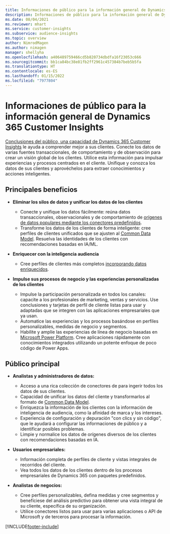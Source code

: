 ```yaml
---
title: Informaciones de público para la información general de Dynamics 365 Customer Insights
description: Informaciones de público para la información general de Dynamics 365 Customer Insights.
ms.date: 08/04/2021
ms.reviewer: mhart
ms.service: customer-insights
ms.subservice: audience-insights
ms.topic: overview
author: NimrodMagen
ms.author: nimagen
manager: shellyha
ms.openlocfilehash: a406489759466cd5b820734dbdfa16f23053c666
ms.sourcegitcommit: bb1ca84bc38e81fb2ff2961c457384b7beb5b5fa
ms.translationtype: HT
ms.contentlocale: es-ES
ms.lasthandoff: 01/15/2022
ms.locfileid: "7977804"
---
```

# <a name="audience-insights-for-dynamics-365-customer-insights-overview"></a>Informaciones de público para la información general de Dynamics 365 Customer Insights

[Conclusiones del público, una capacidad de Dynamics 365 Customer Insights](https://dynamics.microsoft.com/ai/customer-insights/audience-insights-capability/) le ayuda a comprender mejor a sus clientes. Conecte los datos de varias fuentes transaccionales, de comportamiento y de observación para crear un visión global de los clientes. Utilice esta información para impulsar experiencias y procesos centrados en el cliente. Unifique y conozca los datos de sus clientes y aprovéchelos para extraer conocimientos y acciones inteligentes.

## <a name="main-benefits"></a>Principales beneficios 

- **Eliminar los silos de datos y unificar los datos de los clientes**

  - Conecte y unifique los datos fácilmente: reúna datos transaccionales, observacionales y de comportamiento de [orígenes de datos populares mediante los conectores predefinidos](data-sources.md).
  - Transforme los datos de los clientes de forma inteligente: cree perfiles de clientes unificados que se ajusten al [Common Data Model](/common-data-model/). Resuelva las identidades de los clientes con recomendaciones basadas en IA/ML.

- **Enriquecer con la inteligencia audiencia**

  - Cree perfiles de clientes más completos [incorporando datos enriquecidos](enrichment-hub.md).  

- **Impulse sus procesos de negocio y las experiencias personalizadas de los clientes**

  - Impulse la participación personalizada en todos los canales: capacite a los profesionales de marketing, ventas y servicios. Use conclusiones y tarjetas de perfil de cliente listas para usar y adaptadas que se integren con las aplicaciones empresariales que ya usan.
  - Automatice las experiencias y los procesos basándose en perfiles personalizables, medidas de negocio y segmentos.
  - Habilite y amplíe las experiencias de línea de negocio basadas en [Microsoft Power Platform](https://powerplatform.microsoft.com/). Cree aplicaciones rápidamente con conocimientos integrados utilizando un potente enfoque de poco código de Power Apps.  

## <a name="key-audiences"></a>Público principal

- **Analistas y administradores de datos:**

  - Acceso a una rica colección de conectores de para ingerir todos los datos de sus clientes.
  - Capacidad de unificar los datos del cliente y transformarlos al formato de [Common Data Model](/common-data-model/).
  - Enriquezca la información de los clientes con la información de inteligencia de audiencia, como la afinidad de marca y los intereses.
  - Experiencia de configuración y depuración "con clics y sin código", que le ayudará a configurar las informaciones de público y a identificar posibles problemas.
  - Limpie y normalice los datos de orígenes diversos de los clientes con recomendaciones basadas en IA.  

- **Usuarios empresariales:**

  - Información completa de perfiles de cliente y vistas integrales de recorridos del cliente.
  - Vea todos los datos de los clientes dentro de los procesos empresariales de Dynamics 365 con paquetes predefinidos.

- **Analistas de negocios:**

  - Cree perfiles personalizables, defina medidas y cree segmentos y benefíciese del análisis predictivo para obtener una vista integral de su cliente, específica de su organización.  
  - Utilice conectores listos para usar para varias aplicaciones o API de Microsoft y de terceros para procesar la información.

[!INCLUDE[footer-include](../includes/footer-banner.md)]